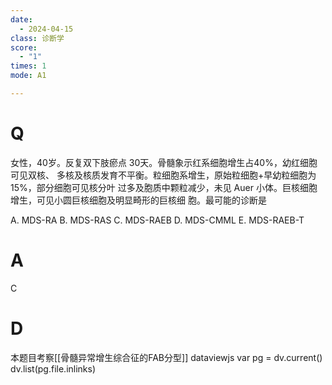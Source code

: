 ```yaml
---
date:
  - 2024-04-15
class: 诊断学
score:
  - "1"
times: 1
mode: A1

--- 
```



# Q
女性，40岁。反复双下肢瘀点 30天。骨髓象示红系细胞增生占40%，幼红细胞可见双核、
多核及核质发育不平衡。粒细胞系增生，原始粒细胞+早幼粒细胞为15%，部分细胞可见核分叶
过多及胞质中颗粒减少，未见 Auer 小体。巨核细胞增生，可见小圆巨核细胞及明显畸形的巨核细
胞。最可能的诊断是

A. MDS-RA 
B. MDS-RAS 
C. MDS-RAEB
D. MDS-CMML
E. MDS-RAEB-T

# A

C



# D
本题目考察[[骨髓异常增生综合征的FAB分型]]
dataviewjs
var pg = dv.current()
dv.list(pg.file.inlinks)

